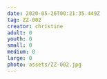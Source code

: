 ```yaml
---
date: 2020-05-26T00:21:35.449Z
tag: ZZ-002
creator: christine
adult: 0
youth: 0
small: 0
medium: 0
large: 0
photo: assets/ZZ-002.jpg
---
```

